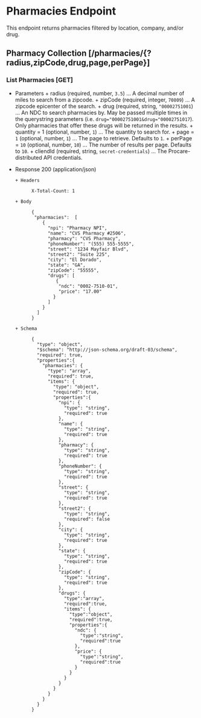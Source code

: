 # Pharmacies Endpoint

This endpoint returns pharmacies filtered by location, company, and/or drug.

## Pharmacy Collection [/pharmacies/{?radius,zipCode,drug,page,perPage}]

### List Pharmacies [GET]

+ Parameters
      + radius (required, number, `3.5`) ... A decimal number of miles to search from a zipcode.
      + zipCode (required, integer, `70809`) ... A zipcode epicenter of the search.
      + drug (required, string, `"00002751001`) ... An NDC to search pharmacies by. May be passed multiple times in the querystring parameters (i.e. `drug="00002751001&drug="00002751017`). Only pharmacies that offer these drugs will be returned in the results.
      + quantity = 1 (optional, number, `1`) ... The quantity to search for.
      + page = `1` (optional, number, `1`) ... The page to retrieve. Defaults to `1`.
      + perPage = `10` (optional, number, `10`) ... The number of results per page. Defaults to `10`.
      + cliendId (required, string, `secret-credentials`) ... The Procare-distributed API credentials.

+ Response 200 (application/json)

      + Headers

            X-Total-Count: 1

      + Body

            {
             "pharmacies":  [
                {
                  "npi": "Pharmacy NPI",
                  "name": "CVS Pharmacy #2506",
                  "pharmacy": "CVS Pharmacy",
                  "phoneNumber": "(555) 555-5555",
                  "street": "1234 Mayfair Blvd",
                  "street2": "Suite 225",
                  "city": "El Dorado",
                  "state": "GA",
                  "zipCode": "55555",
                  "drugs": [
                     {
                      "ndc": "0002-7510-01",
                      "price": "17.00"
                    }
                  ]
                }
              ]
            }

      + Schema

            {
              "type": "object",
              "$schema": "http://json-schema.org/draft-03/schema",
              "required": true,
              "properties":{
                "pharmacies": {
                  "type": "array",
                  "required": true,
                  "items": {
                    "type": "object",
                    "required": true,
                    "properties":{
                      "npi": {
                        "type": "string",
                        "required": true
                      },
                      "name": {
                        "type": "string",
                        "required": true
                      },
                      "pharmacy": {
                        "type": "string",
                        "required": true
                      },
                      "phoneNumber": {
                        "type": "string",
                        "required": true
                      },
                      "street": {
                        "type": "string",
                        "required": true
                      },
                      "street2": {
                        "type": "string",
                        "required": false
                      },
                      "city": {
                        "type": "string",
                        "required": true
                      },
                      "state": {
                        "type": "string",
                        "required": true
                      },
                      "zipCode": {
                        "type": "string",
                        "required": true
                      },
                      "drugs": {
                        "type":"array",
                        "required":true,
                        "items": {
                          "type":"object",
                          "required":true,
                          "properties":{
                            "ndc": {
                              "type":"string",
                              "required":true
                            },
                            "price": {
                              "type":"string",
                              "required":true
                            }
                          }
                        }
                      }
                    }
                  }
                }
              }
            }
